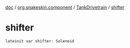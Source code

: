[doc](../../index.md) / [org.snakeskin.component](../index.md) / [TankDrivetrain](index.md) / [shifter](./shifter.md)

# shifter

`lateinit var shifter: Solenoid`